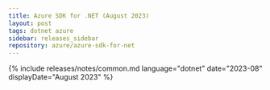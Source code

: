 ```yaml
---
title: Azure SDK for .NET (August 2023)
layout: post
tags: dotnet azure
sidebar: releases_sidebar
repository: azure/azure-sdk-for-net
---
```

{% include releases/notes/common.md language="dotnet" date="2023-08" displayDate="August 2023" %}
